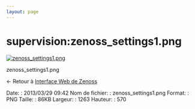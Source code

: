 ```yaml
---
layout: page
---
```


supervision:zenoss\_settings1.png
=================================

[![zenoss\_settings1.png](..//assets/media/supervision/zenoss_settings1.png@cache=&w=900&h=406 "zenoss_settings1.png")](..//assets/media/supervision/zenoss_settings1.png@cache= "Afficher le fichier original")

zenoss\_settings1.png

← Retour à [Interface Web de
Zenoss](../../zenoss/zenoss-interface.html "zenoss:zenoss-interface")

Date:
:   2013/03/29 09:42
Nom de fichier:
:   zenoss\_settings1.png
Format:
:   PNG
Taille:
:   86KB
Largeur:
:   1263
Hauteur:
:   570

